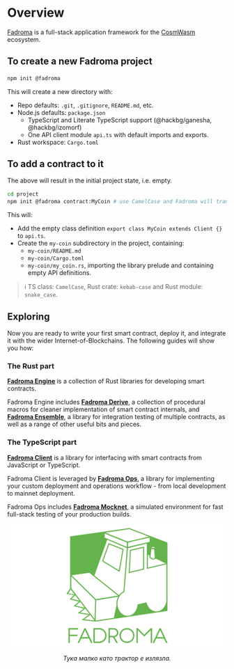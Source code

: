 # Overview

[Fadroma](https://fadroma.tech) is a full-stack application framework
for the [CosmWasm](https://cosmwasm.com/) ecosystem.

## To create a new Fadroma project

```sh
npm init @fadroma
```

This will create a new directory with:

  * Repo defaults: `.git`, `.gitignore`, `README.md`, etc.
  * Node.js defaults: `package.json`
    * TypeScript and Literate TypeScript support (@hackbg/ganesha, @hackbg/izomorf)
    * One API client module `api.ts` with default imports and exports.
  * Rust workspace: `Cargo.toml`

## To add a contract to it

The above will result in the initial project state, i.e. empty.

```sh
cd project
npm init @fadroma contract:MyCoin # use CamelCase and Fadroma will translate
```

This will:
  * Add the empty class definition `export class MyCoin extends Client {}` to `api.ts`.
  * Create the `my-coin` subdirectory in the project, containing:
    * `my-coin/README.md`
    * `my-coin/Cargo.toml`
    * `my-coin/my_coin.rs`, importing the library prelude and containing empty API definitions.

> ℹ️  TS class: `CamelCase`, Rust crate: `kebab-case` and Rust module: `snake_case`.

## Exploring

Now you are ready to write your first smart contract, deploy it, and integrate it with
the wider Internet-of-Blockchains. The following guides will show you how:

### The Rust part

[**Fadroma Engine**](https://fadroma.tech/rs/fadroma/index.html) is a collection of
Rust libraries for developing smart contracts.

Fadroma Engine includes [**Fadroma Derive**](https://fadroma.tech/rs/fadroma_proc_derive/index.html),
a collection of procedural macros for cleaner implementation of smart contract internals,
and [**Fadroma Ensemble**](https://fadroma.tech/rs/fadroma/ensemble/index.html), a library
for integration testing of multiple contracts, as well as a range of other useful bits and pieces.

### The TypeScript part

[**Fadroma Client**](https://fadroma.tech/js/modules/_fadroma_client.html) is a library for
interfacing with smart contracts from JavaScript or TypeScript.

Fadroma Client is leveraged by [**Fadroma Ops**](https://fadroma.tech/js/modules/_fadroma_ops.html),
a library for implementing your custom deployment and operations workflow - from local development
to mainnet deployment.

Fadroma Ops includes [**Fadroma Mocknet**](https://fadroma.tech/js/classes/_fadroma_ops.Mocknet.html),
a simulated environment for fast full-stack testing of your production builds.

![](./logo.svg)

<div align="center">

*Тука малко като трактор е излязла.*

</div>
